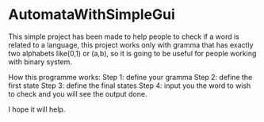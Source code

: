 # AutomataWithSimpleGui

This simple project has been made to help people to check if a word is related to a language, 
this project works only with gramma that has exactly two alphabets like(0,1) or (a,b),
so it is going to be useful for people working with binary system.

How this programme works:
Step 1: define your gramma
Step 2: define the first state
Step 3: define the final states
Step 4: input you the word to wish to check and you will see the output
done.

I hope it will help.
